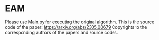 # EAM
Please use Main.py for executing the original algorithm.
This is the source code of the paper: https://arxiv.org/abs/2305.00679
Copyrights to the corresponding authors of the papers and source codes.

